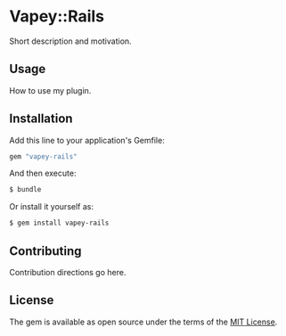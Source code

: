 # Vapey::Rails
Short description and motivation.

## Usage
How to use my plugin.

## Installation
Add this line to your application's Gemfile:

```ruby
gem "vapey-rails"
```

And then execute:
```bash
$ bundle
```

Or install it yourself as:
```bash
$ gem install vapey-rails
```

## Contributing
Contribution directions go here.

## License
The gem is available as open source under the terms of the [MIT License](https://opensource.org/licenses/MIT).
